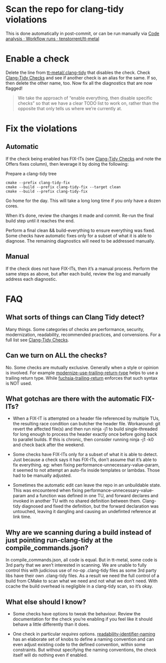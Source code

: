 # Scan the repo for clang-tidy violations
This is done automatically in post-commit, or can be run manually via [Code analysis · Workflow runs · tenstorrent/tt-metal](https://github.com/tenstorrent/tt-metal/actions/workflows/code-analysis.yaml)

# Enable a check
Delete the line from [tt-metal/.clang-tidy](../.clang-tidy) that disables the check.  Check [Clang-Tidy Checks](https://clang.llvm.org/extra/clang-tidy/checks/list.html) and see if another check is an alias for the same.  If so, then delete the other name, too.  Now fix all the diagnostics that are now flagged!

> We take the approach of “enable everything, then disable specific checks” so that we have a clear TODO list to work on, rather than the opposite that only tells us where we’re currently at.

# Fix the violations
## Automatic
If the check being enabled has FIX-ITs (see [Clang-Tidy Checks](https://clang.llvm.org/extra/clang-tidy/checks/list.html) and note the Offers fixes column), then leverage it by doing the following:

Prepare a clang-tidy tree

```
cmake --prefix clang-tidy-fix
cmake --build --prefix clang-tidy-fix --target clean
cmake --build --prefix clang-tidy-fix
```
Go home for the day.  This will take a long long time if you only have a dozen cores.

When it’s done, review the changes it made and commit.  Re-run the final build step until it reaches the end.

Perform a final clean && build-everything to ensure everything was fixed.  Some checks have automatic fixes only for a subset of what it is able to diagnose.  The remaining diagnostics will need to be addressed manually.

## Manual
If the check does not have FIX-ITs, then it’s a manual process.  Perform the same steps as above, but after each build, review the log and manually address each diagnostic.

# FAQ
## What sorts of things can Clang Tidy detect?
Many things.  Some categories of checks are performance, security, modernization, readability, recommended practices, and convensions.  For a full list see [Clang-Tidy Checks](https://clang.llvm.org/extra/clang-tidy/checks/list.html).

## Can we turn on ALL the checks?
No.  Some checks are mutually exclusive.  Generally when a style or opinion is involved.  For example [modernize-use-trailing-return-type](https://clang.llvm.org/extra/clang-tidy/checks/modernize/use-trailing-return-type.html)  helps to use a trailing return type.  While [fuchsia-trailing-return](https://clang.llvm.org/extra/clang-tidy/checks/fuchsia/trailing-return.html)  enforces that such syntax is NOT used.

## What gotchas are there with the automatic FIX-ITs?
* When a FIX-IT is attempted on a header file referenced by multiple TUs, the resulting race condition can butcher the header file.  Workaround: git revert the affected file(s) and then run ninja -j1 to build single-threaded for long enough to process the header exactly once before going back to parallel builds.  If this is chronic, then consider running ninja -j1 -k0 and check back after the weekend.

* Some checks have FIX-ITs only for a subset of what it is able to detect.  Just because a check says it has FIX-ITs, don’t assume that it’s able to fix everything.  eg: when fixing performance-unnecessary-value-param, it seemed to not attempt an auto-fix inside templates or lambdas.  Those had to be manually adjusted.

* Sometimes the automatic edit can leave the repo in an unbuildable state.  This was encountered when fixing performance-unnecessary-value-param and a function was defined in one TU, and forward declares and invoked in another TU with no shared definition between them.  Clang-tidy diagnosed and fixed the definition, but the forward declaration was untouched, leaving it dangling and causing an undefinted reference at link time.

## Why are we scanning during a build instead of just pointing run-clang-tidy at the compile_commands.json?
In compile_commands.json, all code is equal.  But in tt-metal, some code is 3rd party that we aren’t interested in scanning.  We are unable to fully control this with judicious use of no-op .clang-tidy files as some 3rd party libs have their own .clang-tidy files.  As a result we need the full control of a build from CMake to scan what we need and not what we don’t need.  With ccache the build overhead is negligible in a clang-tidy scan, so it’s okay.

## What else should I know?
* Some checks have options to tweak the behaviour.  Review the documentation for the check you’re enabling if you feel like it should behave a little differently than it does.

* One check in particular *requires* options.  [readability-identifier-naming](https://clang.llvm.org/extra/clang-tidy/checks/readability/identifier-naming.html) has an elaborate set of knobs to define a naming convention and can even adjust existing code to the defined convention, within some constraints.  But without specifying the naming conventions, the check itself will do nothing even if enabled.

